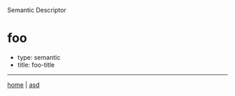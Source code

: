 Semantic Descriptor
# foo
 * type: semantic
 * title: foo-title

---

[home](../index.html) | [asd](../profile.svg)